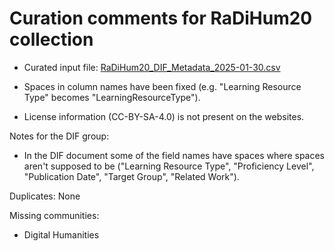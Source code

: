 # Curation comments for RaDiHum20 collection
- Curated input file: [RaDiHum20_DIF_Metadata_2025-01-30.csv](<RaDiHum20_DIF_Metadata_2025-01-30.csv>)

- Spaces in column names have been fixed (e.g. "Learning Resource Type" becomes "LearningResourceType").
- License information (CC-BY-SA-4.0) is not present on the websites.

Notes for the DIF group:
- In the DIF document some of the field names have spaces where spaces aren't supposed to be ("Learning Resource Type", "Proficiency Level", "Publication Date", "Target Group", "Related Work").

Duplicates: None

Missing communities:
- Digital Humanities
